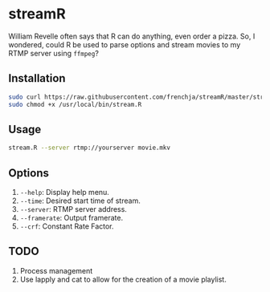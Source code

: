streamR
=======

William Revelle often says that R can do anything, even order a pizza.  So, I wondered, could R be used to parse options and stream movies to my RTMP server using `ffmpeg`?

Installation
------------
```bash
sudo curl https://raw.githubusercontent.com/frenchja/streamR/master/stream.R -o /usr/local/bin/stream.R
sudo chmod +x /usr/local/bin/stream.R
```

Usage
-----
```bash
stream.R --server rtmp://yourserver movie.mkv
```

Options
-------

1. `--help`: Display help menu.
2. `--time`: Desired start time of stream.
3. `--server`: RTMP server address.
4. `--framerate`: Output framerate.
5. `--crf`: Constant Rate Factor.

TODO
----

1. Process management
2. Use lapply and cat to allow for the creation of a movie playlist.
